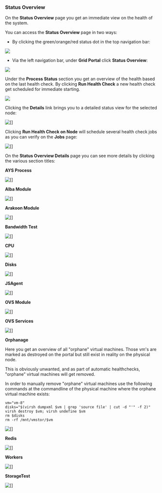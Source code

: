 ### Status Overview

On the **Status Overview** page you get an immediate view on the health of the system.

You can access the **Status Overview** page in two ways:

- By clicking the green/orange/red status dot in the top navigation bar:
	
![](TopNavigation.png)
	
- Via the left navigation bar, under **Grid Portal** click **Status Overview**:

![](LeftNavigation.png)

Under the **Process Status** section you get an overview of the health based on the last health check. By clicking **Run Health Check** a new health check get scheduled for immediate starting.

![](ProcessStatus.png)

Clicking the **Details** link brings you to a detailed status view for the selected node:

![[]](MonitoringStatusDetails.png)

Clicking **Run Health Check on Node** will schedule several health check jobs as you can verify on the **Jobs** page:

![[]](Jobs.png)

On the **Status Overview Details** page you can see more details by clicking the various section titles:

**AYS Process**

![[]](AYSProcess.png)

**Alba Module**

![[]](Alba.png)

**Arakoon Module**

![[]](Arakoon.png)

**Bandwidth Test**

![[]](Bandwith.png)

**CPU**

![[]](CPU.png)

**Disks**

![[]](Disks.png)

**JSAgent**

![[]](JSAgent.png)

**OVS Module**

![[]](OVSModule.png)

**OVS Services**

![[]](OVSServices.png)

**Orphanage**

Here you get an overview of all "orphane" virtual machines. Those vm's are marked as destroyed on the portal but still exist in reality on the physical node.

This is obviously unwanted, and as part of automatic healthchecks, "orphane" virtual machines will get removed.

In order to manually remove "orphane" virtual machines use the following commands at the commandline of the physical machine where the orphane virtual machine exists:

````shell
vm="vm-8"
disks="$(virsh dumpxml $vm | grep 'source file' | cut -d "'" -f 2)"
virsh destroy $vm; virsh undefine $vm
rm $disks
rm -rf /mnt/vmstor/$vm
````

![[]](Orphanage.png)

**Redis**

![[]](Redis.png)

**Workers**

![[]](Workers.png)

**StorageTest**

![[]](StorageTest.png)













 
